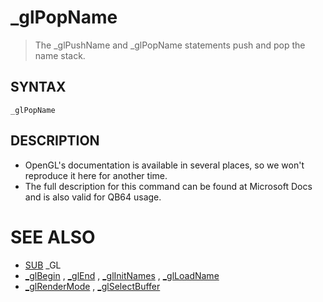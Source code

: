 # _glPopName
> The _glPushName and _glPopName statements push and pop the name stack.

## SYNTAX
`_glPopName`

## DESCRIPTION
* OpenGL's documentation is available in several places, so we won't reproduce it here for another time.
* The full description for this command can be found at Microsoft Docs and is also valid for QB64 usage.


# SEE ALSO
* [SUB](SUB.md) _GL
* [_glBegin](_glBegin.md) , [_glEnd](_glEnd.md) , [_glInitNames](_glInitNames.md) , [_glLoadName](_glLoadName.md)
* [_glRenderMode](_glRenderMode.md) , [_glSelectBuffer](_glSelectBuffer.md)

